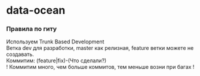 # data-ocean

### Правила по гиту
Используем Trunk Based Development</br>
Ветка dev для разработки, master как релизная, feature ветки можете не создавать.</br>
Коммитим: (feature|fix)-(Что сделали?)</br>
! Коммитим много, чем больше коммитов, тем меньше возни при багах ! 
